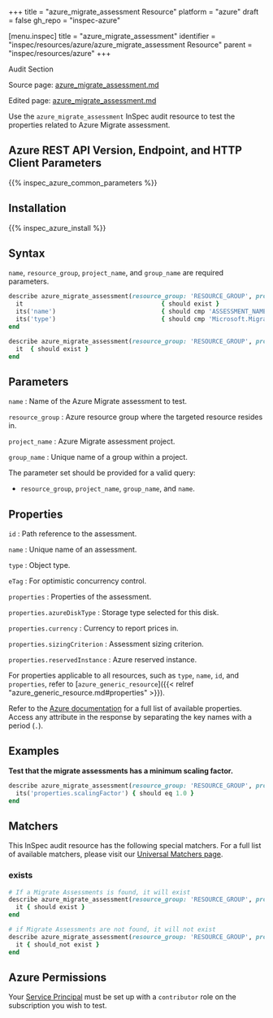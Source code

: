 +++
title = "azure_migrate_assessment Resource"
platform = "azure"
draft = false
gh_repo = "inspec-azure"

[menu.inspec]
title = "azure_migrate_assessment"
identifier = "inspec/resources/azure/azure_migrate_assessment Resource"
parent = "inspec/resources/azure"
+++

<div class="admonition-note">
<p class="admonition-note-title">Audit Section</p>
<div class="admonition-note-text">
<p>Source page: <a href="https://github.com/inspec/inspec-azure/blob/main/docs/resources/azure_migrate_assessment.md">azure_migrate_assessment.md</a></p>
<p>Edited page: <a href="https://github.com/ianmadd/inspec-azure/blob/im/hugo/docs-chef-io/content/inspec/resources/azure_migrate_assessment.md">azure_migrate_assessment.md</a></p>
</div>
</div>



Use the `azure_migrate_assessment` InSpec audit resource to test the properties related to Azure Migrate assessment.

## Azure REST API Version, Endpoint, and HTTP Client Parameters

{{% inspec_azure_common_parameters %}}

## Installation

{{% inspec_azure_install %}}

## Syntax

`name`, `resource_group`, `project_name`, and `group_name` are required parameters.

```ruby
describe azure_migrate_assessment(resource_group: 'RESOURCE_GROUP', project_name: 'PROJECT_NAME', group_name: 'GROUP_NAME', NAME: 'ASSESSMENT_NAME') do
  it                                      { should exist }
  its('name')                             { should cmp 'ASSESSMENT_NAME' }
  its('type')                             { should cmp 'Microsoft.Migrate/assessmentprojects/groups/assessments' }
end
```

```ruby
describe azure_migrate_assessment(resource_group: 'RESOURCE_GROUP', project_name: 'PROJECT_NAME', group_name: 'GROUP_NAME', NAME: 'ASSESSMENT_NAME') do
  it  { should exist }
end
```

## Parameters

`name`
: Name of the Azure Migrate assessment to test.

`resource_group`
: Azure resource group where the targeted resource resides in.

`project_name`
: Azure Migrate assessment project.

`group_name`
: Unique name of a group within a project.

The parameter set should be provided for a valid query:

- `resource_group`, `project_name`, `group_name`, and `name`.

## Properties

`id`
: Path reference to the assessment.

`name`
: Unique name of an assessment.

`type`
: Object type.

`eTag`
: For optimistic concurrency control.

`properties`
: Properties of the assessment.

`properties.azureDiskType`
: Storage type selected for this disk.

`properties.currency`
: Currency to report prices in.

`properties.sizingCriterion`
: Assessment sizing criterion.

`properties.reservedInstance`
: Azure reserved instance.

For properties applicable to all resources, such as `type`, `name`, `id`, and `properties`, refer to [`azure_generic_resource`]({{< relref "azure_generic_resource.md#properties" >}}).

Refer to the [Azure documentation](https://docs.microsoft.com/en-us/rest/api/migrate/assessment/assessments/get) for a full list of available properties. Access any attribute in the response by separating the key names with a period (`.`).

## Examples

**Test that the migrate assessments has a minimum scaling factor.**

```ruby
describe azure_migrate_assessment(resource_group: 'RESOURCE_GROUP', project_name: 'PROJECT_NAME', group_name: 'GROUP_NAME', NAME: 'ASSESSMENT_NAME') do
  its('properties.scalingFactor') { should eq 1.0 }
end
```

## Matchers

This InSpec audit resource has the following special matchers. For a full list of available matchers, please visit our [Universal Matchers page](/inspec/matchers/).

### exists

```ruby
# If a Migrate Assessments is found, it will exist
describe azure_migrate_assessment(resource_group: 'RESOURCE_GROUP', project_name: 'PROJECT_NAME', group_name: 'GROUP_NAME', NAME: 'ASSESSMENT_NAME') do
  it { should exist }
end

# if Migrate Assessments are not found, it will not exist
describe azure_migrate_assessment(resource_group: 'RESOURCE_GROUP', project_name: 'PROJECT_NAME', group_name: 'GROUP_NAME', NAME: 'ASSESSMENT_NAME') do
  it { should_not exist }
end
```

## Azure Permissions

Your [Service Principal](https://docs.microsoft.com/en-us/azure/azure-resource-manager/resource-group-create-service-principal-portal) must be set up with a `contributor` role on the subscription you wish to test.
